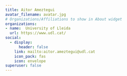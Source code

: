```yaml
---
title: Aitor Ameztegui
avatar_filename: avatar.jpg
# Organizations/Affiliations to show in About widget
organizations:
- name:  University of Lleida
  url: https://www.udl.cat/
social:
  - display:
      header: false
    link: mailto:aitor.ameztegui@udl.cat
    icon_pack: fas
    icon: envelope
superuser: false
---
```

